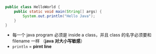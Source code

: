 ```java
public class HelloWorld {
    public static void main(String[] args) {
        System.out.println("Hello Java");
    }
}
```

- 每一个 java program 必须是 inside a class，并且 class 的名字必须要和 filename 一样 （**java 对大小写敏感**）
- `println` = **pirnt line**